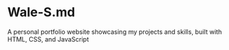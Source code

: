 # Wale-S.md
A personal portfolio website showcasing my projects and skills, built with HTML, CSS, and JavaScript
